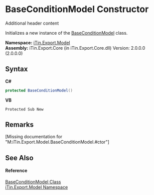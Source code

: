 # BaseConditionModel Constructor 
Additional header content 

Initializes a new instance of the <a href="T_iTin_Export_Model_BaseConditionModel">BaseConditionModel</a> class.

**Namespace:**&nbsp;<a href="N_iTin_Export_Model">iTin.Export.Model</a><br />**Assembly:**&nbsp;iTin.Export.Core (in iTin.Export.Core.dll) Version: 2.0.0.0 (2.0.0.0)

## Syntax

**C#**<br />
``` C#
protected BaseConditionModel()
```

**VB**<br />
``` VB
Protected Sub New
```


## Remarks
\[Missing <remarks> documentation for "M:iTin.Export.Model.BaseConditionModel.#ctor"\]

## See Also


#### Reference
<a href="T_iTin_Export_Model_BaseConditionModel">BaseConditionModel Class</a><br /><a href="N_iTin_Export_Model">iTin.Export.Model Namespace</a><br />